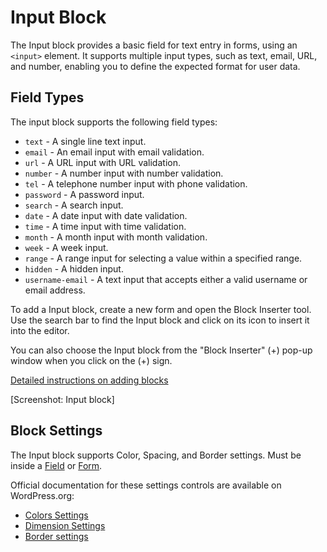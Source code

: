 # Input Block

The Input block provides a basic field for text entry in forms, using an `<input>` element. It supports multiple input types, such as text, email, URL, and number, enabling you to define the expected format for user data.

## Field Types

The input block supports the following field types:

- `text` - A single line text input.
- `email` - An email input with email validation.
- `url` - A URL input with URL validation.
- `number` - A number input with number validation.
- `tel` - A telephone number input with phone validation.
- `password` - A password input.
- `search` - A search input.
- `date` - A date input with date validation.
- `time` - A time input with time validation.
- `month` - A month input with month validation.
- `week` - A week input.
- `range` - A range input for selecting a value within a specified range.
- `hidden` - A hidden input.
- `username-email` - A text input that accepts either a valid username or email address.

To add a Input block, create a new form and open the Block Inserter tool. Use the search bar to find the Input block and click on its icon to insert it into the editor.

You can also choose the Input block from the "Block Inserter" (+) pop-up window when you click on the (+) sign.

[Detailed instructions on adding blocks](https://wordpress.org/documentation/article/adding-a-new-block/)

[Screenshot: Input block]

## Block Settings

The Input block supports Color, Spacing, and Border settings. Must be inside a [Field](field-block.md) or [Form](form-block.md).

Official documentation for these settings controls are available on WordPress.org:

- [Colors Settings](https://wordpress.org/documentation/article/colors-settings-overview/)
- [Dimension Settings](https://wordpress.org/documentation/article/dimension-controls-overview/)
- [Border settings](https://wordpress.org/documentation/article/border-settings-overview/)
